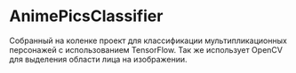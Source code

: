 # AnimePicsClassifier
Собранный на коленке проект для классификации мультипликационных персонажей с использованием TensorFlow.
Так же использует OpenCV для выделения области лица на изображении.
